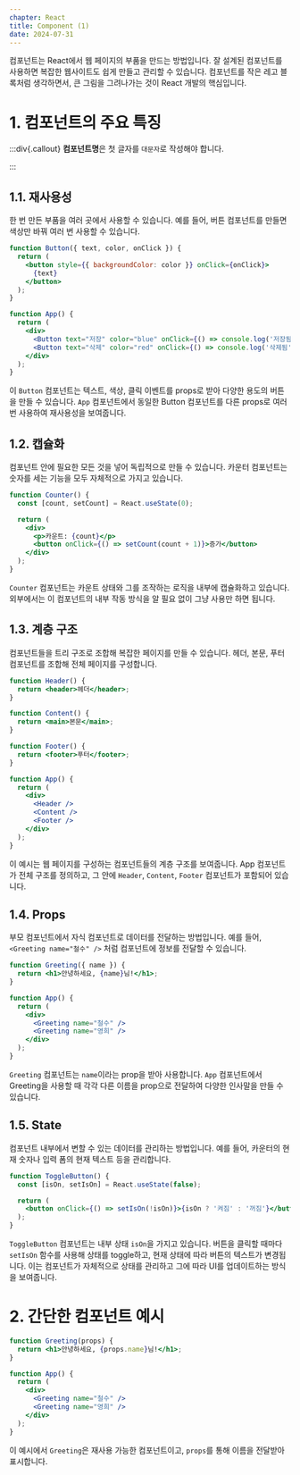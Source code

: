 ```yaml
---
chapter: React
title: Component (1)
date: 2024-07-31
---
```


컴포넌트는 React에서 웹 페이지의 부품을 만드는 방법입니다. 잘 설계된 컴포넌트를 사용하면 복잡한 웹사이트도 쉽게 만들고 관리할 수 있습니다. 컴포넌트를 작은 레고 블록처럼 생각하면서, 큰 그림을 그려나가는 것이 React 개발의 핵심입니다.

# 1. 컴포넌트의 주요 특징

:::div{.callout}
**컴포넌트명**은 첫 글자를 `대문자`로 작성해야 합니다.

:::

## 1.1. 재사용성

한 번 만든 부품을 여러 곳에서 사용할 수 있습니다. 예를 들어, 버튼 컴포넌트를 만들면 색상만 바꿔 여러 번 사용할 수 있습니다.

```jsx
function Button({ text, color, onClick }) {
  return (
    <button style={{ backgroundColor: color }} onClick={onClick}>
      {text}
    </button>
  );
}

function App() {
  return (
    <div>
      <Button text="저장" color="blue" onClick={() => console.log('저장됨')} />
      <Button text="삭제" color="red" onClick={() => console.log('삭제됨')} />
    </div>
  );
}
```

이 `Button` 컴포넌트는 텍스트, 색상, 클릭 이벤트를 props로 받아 다양한 용도의 버튼을 만들 수 있습니다. `App` 컴포넌트에서 동일한 Button 컴포넌트를 다른 props로 여러 번 사용하여 재사용성을 보여줍니다.

## 1.2. 캡슐화

컴포넌트 안에 필요한 모든 것을 넣어 독립적으로 만들 수 있습니다. 카운터 컴포넌트는 숫자를 세는 기능을 모두 자체적으로 가지고 있습니다.

```jsx
function Counter() {
  const [count, setCount] = React.useState(0);

  return (
    <div>
      <p>카운트: {count}</p>
      <button onClick={() => setCount(count + 1)}>증가</button>
    </div>
  );
}
```

`Counter` 컴포넌트는 카운트 상태와 그를 조작하는 로직을 내부에 캡슐화하고 있습니다. 외부에서는 이 컴포넌트의 내부 작동 방식을 알 필요 없이 그냥 사용만 하면 됩니다.

## 1.3. 계층 구조

컴포넌트들을 트리 구조로 조합해 복잡한 페이지를 만들 수 있습니다. 헤더, 본문, 푸터 컴포넌트를 조합해 전체 페이지를 구성합니다.

```jsx
function Header() {
  return <header>헤더</header>;
}

function Content() {
  return <main>본문</main>;
}

function Footer() {
  return <footer>푸터</footer>;
}

function App() {
  return (
    <div>
      <Header />
      <Content />
      <Footer />
    </div>
  );
}
```

이 예시는 웹 페이지를 구성하는 컴포넌트들의 계층 구조를 보여줍니다. App 컴포넌트가 전체 구조를 정의하고, 그 안에 `Header`, `Content`, `Footer` 컴포넌트가 포함되어 있습니다.

## 1.4. Props

부모 컴포넌트에서 자식 컴포넌트로 데이터를 전달하는 방법입니다. 예를 들어, `<Greeting name="철수" />` 처럼 컴포넌트에 정보를 전달할 수 있습니다.

```jsx
function Greeting({ name }) {
  return <h1>안녕하세요, {name}님!</h1>;
}

function App() {
  return (
    <div>
      <Greeting name="철수" />
      <Greeting name="영희" />
    </div>
  );
}
```

`Greeting` 컴포넌트는 `name`이라는 prop을 받아 사용합니다. `App` 컴포넌트에서 Greeting을 사용할 때 각각 다른 이름을 prop으로 전달하여 다양한 인사말을 만들 수 있습니다.

## 1.5. State

컴포넌트 내부에서 변할 수 있는 데이터를 관리하는 방법입니다. 예를 들어, 카운터의 현재 숫자나 입력 폼의 현재 텍스트 등을 관리합니다.

```jsx
function ToggleButton() {
  const [isOn, setIsOn] = React.useState(false);

  return (
    <button onClick={() => setIsOn(!isOn)}>{isOn ? '켜짐' : '꺼짐'}</button>
  );
}
```

`ToggleButton` 컴포넌트는 내부 상태 `isOn`을 가지고 있습니다. 버튼을 클릭할 때마다 `setIsOn` 함수를 사용해 상태를 toggle하고, 현재 상태에 따라 버튼의 텍스트가 변경됩니다. 이는 컴포넌트가 자체적으로 상태를 관리하고 그에 따라 UI를 업데이트하는 방식을 보여줍니다.

# 2. 간단한 컴포넌트 예시

```jsx
function Greeting(props) {
  return <h1>안녕하세요, {props.name}님!</h1>;
}

function App() {
  return (
    <div>
      <Greeting name="철수" />
      <Greeting name="영희" />
    </div>
  );
}
```

이 예시에서 `Greeting`은 재사용 가능한 컴포넌트이고, `props`를 통해 이름을 전달받아 표시합니다.
